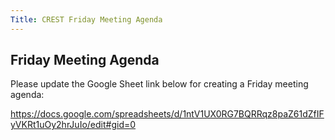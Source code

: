 ```yaml
---
Title: CREST Friday Meeting Agenda
---
```


## Friday Meeting Agenda

Please update the Google Sheet link below for creating a Friday meeting agenda:

https://docs.google.com/spreadsheets/d/1ntV1UX0RG7BQRRqz8paZ61dZfIFyVKRt1uOy2hrJuIo/edit#gid=0 
